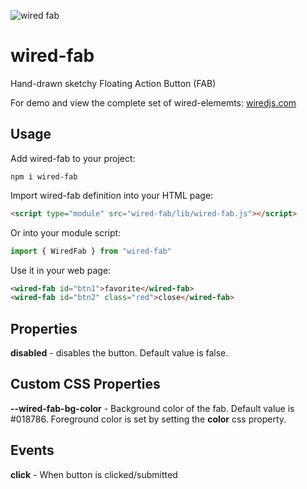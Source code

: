 ![wired fab](https://wiredjs.github.io/wired-elements/images/fab.gif)

# wired-fab
Hand-drawn sketchy Floating Action Button (FAB)

For demo and view the complete set of wired-elememts: [wiredjs.com](http://wiredjs.com/)

## Usage

Add wired-fab to your project:
```
npm i wired-fab
```
Import wired-fab definition into your HTML page:
```html
<script type="module" src="wired-fab/lib/wired-fab.js"></script>
```
Or into your module script:
```javascript
import { WiredFab } from "wired-fab"
```

Use it in your web page:
```html
<wired-fab id="btn1">favorite</wired-fab>
<wired-fab id="btn2" class="red">close</wired-fab>
```

## Properties

**disabled** - disables the button. Default value is false. 

## Custom CSS Properties

**--wired-fab-bg-color** - Background color of the fab. Default value is #018786. Foreground color is set by setting the **color** css property.

## Events

**click** - When button is clicked/submitted
